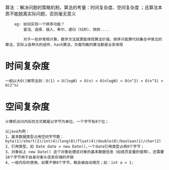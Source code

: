 
 算法 ：解决问题的策略机制，算法的考量：时间复杂度、空间复杂度 ；且算法本质不能脱离实际问题，否则毫无意义
        
        
        eg: 如何实现一个排序功能？ 
            冒泡、选择、插入、希尔、递归（归并）、快排....
            
            对于一些非常规计算，数学方法就更能体现算法价值，排序只能算代码集合中常见的算法，实际上各种大的组件，hash算法，负载均衡的算法都是业务体现
       
# 时间复杂度
    一般以大O()推导法则：O(1) < O(logN) < O(n) < O(nlogN) < O(n^2) < O(n^3) < O(2^n)
    
# 空间复杂度
    计算机访问内存的方式都是以字节为单位，一个字节有8个位；
    
    以java为例：
    1、基本数据类型占用空间字节数：byte(1)/short(2)/int(4)/long(8)/float(4)/double(8)/boolean(1)/char(2)
    2、引用类型，如 Date date = new Date(),一个date引用类型占用8个字节；
    3、对象如上 new Date() 这个对象处理该对象的基本数据信息（如成员变量的值等），还需要 16个字节用于自身对象头信息存储的开销
    4、一般内存的使用，如果不够8个字节，都会被自动填充；如：int a = 1;  
    
    


